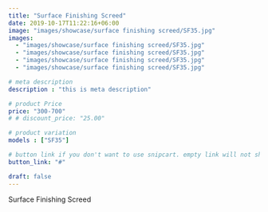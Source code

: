```yaml
---
title: "Surface Finishing Screed"
date: 2019-10-17T11:22:16+06:00
image: "images/showcase/surface finishing screed/SF35.jpg"
images: 
  - "images/showcase/surface finishing screed/SF35.jpg"
  - "images/showcase/surface finishing screed/SF35.jpg"
  - "images/showcase/surface finishing screed/SF35.jpg"
  - "images/showcase/surface finishing screed/SF35.jpg"

# meta description
description : "this is meta description"

# product Price
price: "300-700"
# # discount_price: "25.00"

# product variation
models : ["SF35"]

# button link if you don't want to use snipcart. empty link will not show button
button_link: "#"

draft: false
---
```


Surface Finishing Screed
